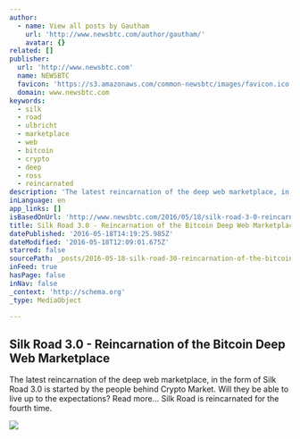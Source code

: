 ```yaml
---
author:
  - name: View all posts by Gautham
    url: 'http://www.newsbtc.com/author/gautham/'
    avatar: {}
related: []
publisher:
  url: 'http://www.newsbtc.com'
  name: NEWSBTC
  favicon: 'https://s3.amazonaws.com/common-newsbtc/images/favicon.ico'
  domain: www.newsbtc.com
keywords:
  - silk
  - road
  - ulbricht
  - marketplace
  - web
  - bitcoin
  - crypto
  - deep
  - ross
  - reincarnated
description: 'The latest reincarnation of the deep web marketplace, in the form of Silk Road 3.0 is started by the people behind Crypto Market. Will they be able to live up to the expectations? Read more... Silk Road is reincarnated for the fourth time.'
inLanguage: en
app_links: []
isBasedOnUrl: 'http://www.newsbtc.com/2016/05/18/silk-road-3-0-reincarnation-bitcoin-deep-web-marketplace/'
title: Silk Road 3.0 - Reincarnation of the Bitcoin Deep Web Marketplace
datePublished: '2016-05-18T14:19:25.985Z'
dateModified: '2016-05-18T12:09:01.675Z'
starred: false
sourcePath: _posts/2016-05-18-silk-road-30-reincarnation-of-the-bitcoin-deep-web-market.md
inFeed: true
hasPage: false
inNav: false
_context: 'http://schema.org'
_type: MediaObject

---
```

<article style=""><h1>Silk Road 3.0 - Reincarnation of the Bitcoin Deep Web Marketplace</h1><p>The latest reincarnation of the deep web marketplace, in the form of Silk Road 3.0 is started by the people behind Crypto Market. Will they be able to live up to the expectations? Read more... Silk Road is reincarnated for the fourth time.</p><img src="http://s3.amazonaws.com/main-newsbtc-images/2016/05/18125050/SR3.jpg" /></article>